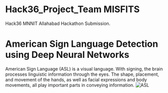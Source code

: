 # Hack36_Project_Team MISFITS
Hack36 MNNIT Allahabad Hackathon Submission.
# American Sign Language Detection using Deep Neural Networks
American Sign Language (ASL) is a visual language. With signing, the brain processes linguistic information through the eyes. The shape, placement, and movement of the hands, as well as facial expressions and body movements, all play important parts in conveying information.
![ASL](https://user-images.githubusercontent.com/35381035/74564913-1e48d600-4f96-11ea-86fa-4e854ec77975.jpg)


